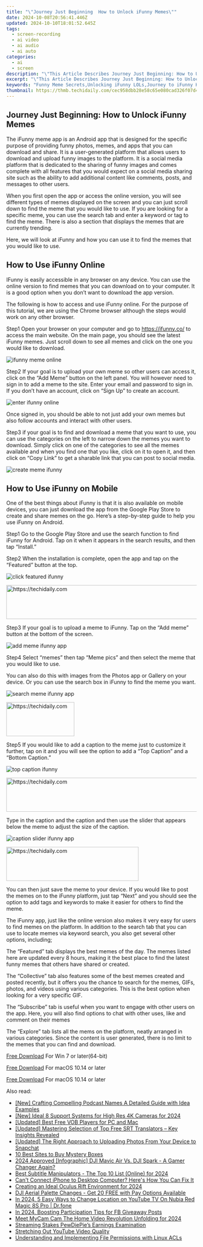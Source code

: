 ```yaml
---
title: "\"Journey Just Beginning  How to Unlock iFunny Memes\""
date: 2024-10-08T20:56:41.446Z
updated: 2024-10-10T18:01:52.645Z
tags: 
  - screen-recording
  - ai video
  - ai audio
  - ai auto
categories: 
  - ai
  - screen
description: "\"This Article Describes Journey Just Beginning: How to Unlock iFunny Memes\""
excerpt: "\"This Article Describes Journey Just Beginning: How to Unlock iFunny Memes\""
keywords: "Funny Meme Secrets,Unlocking iFunny LOLs,Journey to iFunny Hits,Mastering iFunny Imgbs,Beginning iFunny Memes,Explore iFunny Chuckles,IFunny Meme Keystry Guide"
thumbnail: https://thmb.techidaily.com/cec958dbb28e58c65e080cad326f07d4e7cdd67a50648dc244def701160f50d9.png
---
```


## Journey Just Beginning: How to Unlock iFunny Memes

The iFunny meme app is an Android app that is designed for the specific purpose of providing funny photos, memes, and apps that you can download and share. It is a user-generated platform that allows users to download and upload funny images to the platform. It is a social media platform that is dedicated to the sharing of funny images and comes complete with all features that you would expect on a social media sharing site such as the ability to add additional content like comments, posts, and messages to other users.

When you first open the app or access the online version, you will see different types of memes displayed on the screen and you can just scroll down to find the meme that you would like to use. If you are looking for a specific meme, you can use the search tab and enter a keyword or tag to find the meme. There is also a section that displays the memes that are currently trending.

Here, we will look at iFunny and how you can use it to find the memes that you would like to use.

## How to Use iFunny Online

IFunny is easily accessible in any browser on any device. You can use the online version to find memes that you can download on to your computer. It is a good option when you don’t want to download the app version.

The following is how to access and use iFunny online. For the purpose of this tutorial, we are using the Chrome browser although the steps would work on any other browser.

Step1 Open your browser on your computer and go to <https://ifunny.co/> to access the main website. On the main page, you should see the latest iFunny memes. Just scroll down to see all memes and click on the one you would like to download.

![ifunny meme online](https://images.wondershare.com/filmora/article-images/2022/07/ifunny-meme-online.jpg)

Step2 If your goal is to upload your own meme so other users can access it, click on the “Add Meme” button on the left panel. You will however need to sign in to add a meme to the site. Enter your email and password to sign in. If you don’t have an account, click on “Sign Up” to create an account.

![enter ifunny online](https://images.wondershare.com/filmora/article-images/2022/07/enter-ifunny-online.jpg)

Once signed in, you should be able to not just add your own memes but also follow accounts and interact with other users.

Step3 if your goal is to find and download a meme that you want to use, you can use the categories on the left to narrow down the memes you want to download. Simply click on one of the categories to see all the memes available and when you find one that you like, click on it to open it, and then click on “Copy Link” to get a sharable link that you can post to social media.

![create meme ifunny](https://images.wondershare.com/filmora/article-images/2022/07/create-meme-ifunny.jpg)

## How to Use iFunny on Mobile

One of the best things about iFunny is that it is also available on mobile devices, you can just download the app from the Google Play Store to create and share memes on the go. Here’s a step-by-step guide to help you use iFunny on Android.

Step1 Go to the Google Play Store and use the search function to find iFunny for Android. Tap on it when it appears in the search results, and then tap “Install.”

Step2 When the installation is complete, open the app and tap on the “Featured” button at the top.

![click featured ifunny](https://images.wondershare.com/filmora/article-images/2022/07/click-featured-ifunny.jpg)

<!-- affiliate ads begin -->
<a href="https://appsumo.8odi.net/c/5597632/2105873/7443" target="_top" id="2105873">
  <img src="//a.impactradius-go.com/display-ad/7443-2105873" border="0" alt="https://techidaily.com" width="728" height="90"/>
</a>
<img height="0" width="0" src="https://appsumo.8odi.net/i/5597632/2105873/7443" style="position:absolute;visibility:hidden;" border="0" />
<!-- affiliate ads end -->

Step3 If your goal is to upload a meme to iFunny. Tap on the “Add meme” button at the bottom of the screen.

![add meme ifunny app](https://images.wondershare.com/filmora/article-images/2022/07/add-meme-ifunny-app.jpg)

Step4 Select “memes” then tap “Meme pics” and then select the meme that you would like to use.

You can also do this with images from the Photos app or Gallery on your device. Or you can use the search box in iFunny to find the meme you want.

![search meme ifunny app](https://images.wondershare.com/filmora/article-images/2022/07/search-meme-ifunny-app.jpg)

<!-- affiliate ads begin -->
<a href="https://25home.pxf.io/c/5597632/2148639/16836" target="_top" id="2148639">
  <img src="//a.impactradius-go.com/display-ad/16836-2148639" border="0" alt="https://techidaily.com" width="180" height="90"/>
</a>
<img height="0" width="0" src="https://25home.pxf.io/i/5597632/2148639/16836" style="position:absolute;visibility:hidden;" border="0" />
<!-- affiliate ads end -->

Step5 If you would like to add a caption to the meme just to customize it further, tap on it and you will see the option to add a “Top Caption” and a “Bottom Caption.”

![top caption ifunny](https://images.wondershare.com/filmora/article-images/2022/07/top-caption-ifunny.jpg)

<!-- affiliate ads begin -->
<a href="https://laganoo.pxf.io/c/5597632/1528703/16446" target="_top" id="1528703">
  <img src="//a.impactradius-go.com/display-ad/16446-1528703" border="0" alt="https://techidaily.com" width="728" height="90"/>
</a>
<img height="0" width="0" src="https://laganoo.pxf.io/i/5597632/1528703/16446" style="position:absolute;visibility:hidden;" border="0" />
<!-- affiliate ads end -->

Type in the caption and the caption and then use the slider that appears below the meme to adjust the size of the caption.

![caption slider ifunny app](https://images.wondershare.com/filmora/article-images/2022/07/caption-slider-ifunny-app.jpg)

<!-- affiliate ads begin -->
<a href="https://unicoeye.pxf.io/c/5597632/2148771/18498" target="_top" id="2148771">
  <img src="//a.impactradius-go.com/display-ad/18498-2148771" border="0" alt="https://techidaily.com" width="350" height="90"/>
</a>
<img height="0" width="0" src="https://unicoeye.pxf.io/i/5597632/2148771/18498" style="position:absolute;visibility:hidden;" border="0" />
<!-- affiliate ads end -->

You can then just save the meme to your device. If you would like to post the memes on to the iFunny platform, just tap “Next” and you should see the option to add tags and keywords to make it easier for others to find the meme.

The iFunny app, just like the online version also makes it very easy for users to find memes on the platform. In addition to the search tab that you can use to locate memes via keyword search, you also get several other options, including;

The “Featured” tab displays the best memes of the day. The memes listed here are updated every 8 hours, making it the best place to find the latest funny memes that others have shared or created.

The “Collective” tab also features some of the best memes created and posted recently, but it offers you the chance to search for the memes, GIFs, photos, and videos using various categories. This is the best option when looking for a very specific GIF.

The “Subscribe” tab is useful when you want to engage with other users on the app. Here, you will also find options to chat with other uses, like and comment on their memes

The “Explore” tab lists all the mems on the platform, neatly arranged in various categories. Since the content is user generated, there is no limit to the memes that you can find and download.

[Free Download](https://tools.techidaily.com/wondershare/filmora/download/) For Win 7 or later(64-bit)

[Free Download](https://tools.techidaily.com/wondershare/filmora/download/) For macOS 10.14 or later

[Free Download](https://tools.techidaily.com/wondershare/filmora/download/) For macOS 10.14 or later

<ins class="adsbygoogle"
     style="display:block"
     data-ad-format="autorelaxed"
     data-ad-client="ca-pub-7571918770474297"
     data-ad-slot="1223367746"></ins>

<ins class="adsbygoogle"
     style="display:block"
     data-ad-format="autorelaxed"
     data-ad-client="ca-pub-7571918770474297"
     data-ad-slot="1223367746"></ins>



<ins class="adsbygoogle"
     style="display:block"
     data-ad-client="ca-pub-7571918770474297"
     data-ad-slot="8358498916"
     data-ad-format="auto"
     data-full-width-responsive="true"></ins>


<span class="atpl-alsoreadstyle">Also read:</span>
<div><ul>
<li><a href="https://fox-http.techidaily.com/new-crafting-compelling-podcast-names-a-detailed-guide-with-idea-examples/"><u>[New] Crafting Compelling Podcast Names A Detailed Guide with Idea Examples</u></a></li>
<li><a href="https://fox-friendly.techidaily.com/new-ideal-8-support-systems-for-high-res-4k-cameras-for-2024/"><u>[New] Ideal 8 Support Systems for High Res 4K Cameras for 2024</u></a></li>
<li><a href="https://extra-tips.techidaily.com/updated-best-free-vob-players-for-pc-and-mac/"><u>[Updated] Best Free VOB Players for PC and Mac</u></a></li>
<li><a href="https://extra-approaches.techidaily.com/updated-mastering-selection-of-top-free-srt-translators-key-insights-revealed/"><u>[Updated] Mastering Selection of Top Free SRT Translators – Key Insights Revealed</u></a></li>
<li><a href="https://snapchat-videos.techidaily.com/updated-the-right-approach-to-uploading-photos-from-your-device-to-snapchat/"><u>[Updated] The Right Approach to Uploading Photos From Your Device to Snapchat</u></a></li>
<li><a href="https://extra-tips.techidaily.com/10-best-sites-to-buy-mystery-boxes/"><u>10 Best Sites to Buy Mystery Boxes</u></a></li>
<li><a href="https://some-knowledge.techidaily.com/2024-approved-infographic-dji-mavic-air-vs-dji-spark-a-gamer-changer-again/"><u>2024 Approved [Infographic] DJI Mavic Air Vs. DJI Spark - A Gamer Changer Again?</u></a></li>
<li><a href="https://extra-tips.techidaily.com/best-subtitle-manipulators-the-top-10-list-online-for-2024/"><u>Best Subtitle Manipulators - The Top 10 List (Online) for 2024</u></a></li>
<li><a href="https://fox-that.techidaily.com/cant-connect-iphone-to-desktop-computer-heres-how-you-can-fix-it/"><u>Can't Connect iPhone to Desktop Computer? Here's How You Can Fix It</u></a></li>
<li><a href="https://extra-tips.techidaily.com/creating-an-ideal-oculus-rift-environment-for-2024/"><u>Creating an Ideal Oculus Rift Environment for 2024</u></a></li>
<li><a href="https://extra-tips.techidaily.com/dji-aerial-palette-changes-get-20-free-with-pay-options-available/"><u>DJI Aerial Palette Changes - Get 20 FREE with Pay Options Available</u></a></li>
<li><a href="https://fake-location.techidaily.com/in-2024-5-easy-ways-to-change-location-on-youtube-tv-on-nubia-red-magic-8s-pro-drfone-by-drfone-virtual-android/"><u>In 2024, 5 Easy Ways to Change Location on YouTube TV On Nubia Red Magic 8S Pro | Dr.fone</u></a></li>
<li><a href="https://extra-tips.techidaily.com/in-2024-boosting-participation-tips-for-fb-giveaway-posts/"><u>In 2024, Boosting Participation Tips for FB Giveaway Posts</u></a></li>
<li><a href="https://screen-capture.techidaily.com/meet-mycam-cam-the-home-video-revolution-unfolding-for-2024/"><u>Meet MyCam Cam The Home Video Revolution Unfolding for 2024</u></a></li>
<li><a href="https://extra-tips.techidaily.com/streaming-stakes-pewdiepies-earnings-examination/"><u>Streaming Stakes PewDiePie’s Earnings Examination</u></a></li>
<li><a href="https://extra-tips.techidaily.com/stretching-out-youtube-video-quality/"><u>Stretching Out YouTube Video Quality</u></a></li>
<li><a href="https://tech-renaissance.techidaily.com/understanding-and-implementing-file-permissions-with-linux-acls/"><u>Understanding and Implementing File Permissions with Linux ACLs</u></a></li>
</ul></div>

